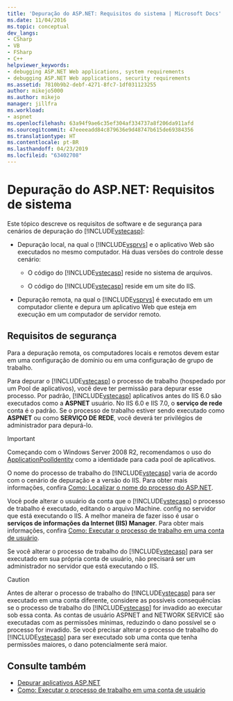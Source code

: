 ```yaml
---
title: 'Depuração do ASP.NET: Requisitos do sistema | Microsoft Docs'
ms.date: 11/04/2016
ms.topic: conceptual
dev_langs:
- CSharp
- VB
- FSharp
- C++
helpviewer_keywords:
- debugging ASP.NET Web applications, system requirements
- debugging ASP.NET Web applications, security requirements
ms.assetid: 7810b9b2-debf-4271-8fc7-1df031123255
author: mikejo5000
ms.author: mikejo
manager: jillfra
ms.workload:
- aspnet
ms.openlocfilehash: 63a94f9ae6c35ef304af334737a8f206da911afd
ms.sourcegitcommit: 47eeeeadd84c879636e9d48747b615de69384356
ms.translationtype: HT
ms.contentlocale: pt-BR
ms.lasthandoff: 04/23/2019
ms.locfileid: "63402708"
---
```

# <a name="aspnet-debugging-system-requirements"></a>Depuração do ASP.NET: Requisitos de sistema
Este tópico descreve os requisitos de software e de segurança para cenários de depuração do [!INCLUDE[vstecasp](../code-quality/includes/vstecasp_md.md)]:

- Depuração local, na qual o [!INCLUDE[vsprvs](../code-quality/includes/vsprvs_md.md)] e o aplicativo Web são executados no mesmo computador. Há duas versões do controle desse cenário:

  - O código do [!INCLUDE[vstecasp](../code-quality/includes/vstecasp_md.md)] reside no sistema de arquivos.

  - O código do [!INCLUDE[vstecasp](../code-quality/includes/vstecasp_md.md)] reside em um site do IIS.

- Depuração remota, na qual o [!INCLUDE[vsprvs](../code-quality/includes/vsprvs_md.md)] é executado em um computador cliente e depura um aplicativo Web que esteja em execução em um computador de servidor remoto.

## <a name="security-requirements"></a>Requisitos de segurança
 Para a depuração remota, os computadores locais e remotos devem estar em uma configuração de domínio ou em uma configuração de grupo de trabalho.

 Para depurar o [!INCLUDE[vstecasp](../code-quality/includes/vstecasp_md.md)] o processo de trabalho (hospedado por um Pool de aplicativos), você deve ter permissão para depurar esse processo. Por padrão, [!INCLUDE[vstecasp](../code-quality/includes/vstecasp_md.md)] aplicativos antes do IIS 6.0 são executados como a **ASPNET** usuário. No IIS 6.0 e IIS 7.0, o **serviço de rede** conta é o padrão. Se o processo de trabalho estiver sendo executado como **ASPNET** ou como **SERVIÇO DE REDE**, você deverá ter privilégios de administrador para depurá-lo.

 > [!IMPORTANT]
 > Começando com o Windows Server 2008 R2, recomendamos o uso do [ApplicationPoolIdentity](/iis/manage/configuring-security/application-pool-identities) como a identidade para cada pool de aplicativos.

 O nome do processo de trabalho do [!INCLUDE[vstecasp](../code-quality/includes/vstecasp_md.md)] varia de acordo com o cenário de depuração e a versão do IIS. Para obter mais informações, confira [Como: Localizar o nome do processo do ASP.NET](../debugger/how-to-find-the-name-of-the-aspnet-process.md).

 Você pode alterar o usuário da conta que o [!INCLUDE[vstecasp](../code-quality/includes/vstecasp_md.md)] o processo de trabalho é executado, editando o arquivo Machine. config no servidor que está executando o IIS. A melhor maneira de fazer isso é usar o **serviços de informações da Internet (IIS) Manager**. Para obter mais informações, confira [Como: Executar o processo de trabalho em uma conta de usuário](../debugger/how-to-run-the-worker-process-under-a-user-account.md).

 Se você alterar o processo de trabalho do [!INCLUDE[vstecasp](../code-quality/includes/vstecasp_md.md)] para ser executado em sua própria conta de usuário, não precisará ser um administrador no servidor que está executando o IIS.

> [!CAUTION]
> Antes de alterar o processo de trabalho do [!INCLUDE[vstecasp](../code-quality/includes/vstecasp_md.md)] para ser executado em uma conta diferente, considere as possíveis consequências se o processo de trabalho do [!INCLUDE[vstecasp](../code-quality/includes/vstecasp_md.md)] for invadido ao executar sob essa conta. As contas de usuário ASPNET and NETWORK SERVICE são executadas com as permissões mínimas, reduzindo o dano possível se o processo for invadido. Se você precisar alterar o processo de trabalho do [!INCLUDE[vstecasp](../code-quality/includes/vstecasp_md.md)] para ser executado sob uma conta que tenha permissões maiores, o dano potencialmente será maior.

## <a name="see-also"></a>Consulte também

- [Depurar aplicativos ASP.NET](../debugger/how-to-enable-debugging-for-aspnet-applications.md)
- [Como: Executar o processo de trabalho em uma conta de usuário](../debugger/how-to-run-the-worker-process-under-a-user-account.md)